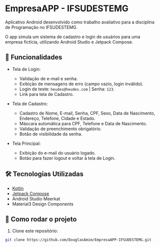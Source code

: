 # EmpresaAPP - IFSUDESTEMG

Aplicativo Android desenvolvido como trabalho avaliativo para a disciplina de Programação no IFSUDESTEMG.

O app simula um sistema de cadastro e login de usuários para uma empresa fictícia, utilizando Android Studio e Jetpack Compose.

## 📱 Funcionalidades

- Tela de Login:
  - Validação de e-mail e senha.
  - Exibição de mensagens de erro (campo vazio, login inválido).
  - Login de teste: `heudes@heudes.com` | Senha: `123`.
  - Link para tela de Cadastro.

- Tela de Cadastro:
  - Cadastro de Nome, E-mail, Senha, CPF, Sexo, Data de Nascimento, Endereço, Telefone, Cidade e Estado.
  - Máscara automática para CPF, Telefone e Data de Nascimento.
  - Validação de preenchimento obrigatório.
  - Botão de visibilidade da senha.

- Tela Principal:
  - Exibição do e-mail do usuário logado.
  - Botão para fazer logout e voltar à tela de Login.

## 🛠 Tecnologias Utilizadas

- [Kotlin](https://kotlinlang.org/)
- [Jetpack Compose](https://developer.android.com/jetpack/compose)
- Android Studio Meerkat
- Material3 Design Components

## 🚀 Como rodar o projeto

1. Clone este repositório:

```bash
git clone https://github.com/DouglasAmim/EmpresaAPP-IFSUDESTEMG.git
